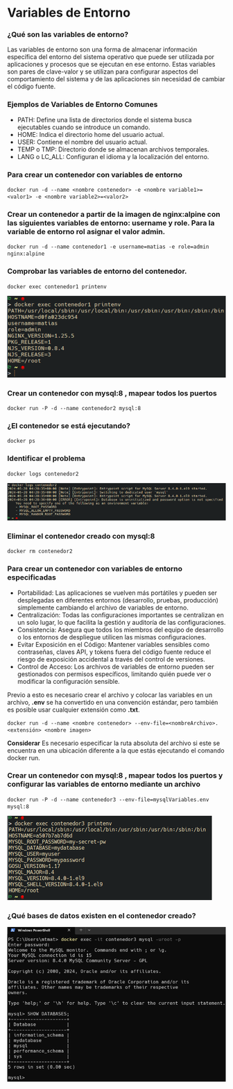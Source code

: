 # Variables de Entorno
### ¿Qué son las variables de entorno?


Las variables de entorno son una forma de almacenar información específica del entorno del sistema operativo que puede ser utilizada por aplicaciones y procesos que se ejecutan en ese entorno. Estas variables son pares de clave-valor y se utilizan para configurar aspectos del comportamiento del sistema y de las aplicaciones sin necesidad de cambiar el código fuente.


### Ejemplos de Variables de Entorno Comunes


- PATH: Define una lista de directorios donde el sistema busca ejecutables cuando se introduce un comando.
- HOME: Indica el directorio home del usuario actual.
- USER: Contiene el nombre del usuario actual.
- TEMP o TMP: Directorio donde se almacenan archivos temporales.
- LANG o LC_ALL: Configuran el idioma y la localización del entorno.

### Para crear un contenedor con variables de entorno

```
docker run -d --name <nombre contenedor> -e <nombre variable1>=<valor1> -e <nombre variable2>=<valor2>
```

### Crear un contenedor a partir de la imagen de nginx:alpine con las siguientes variables de entorno: username y role. Para la variable de entorno rol asignar el valor admin.

```
docker run -d --name contenedor1 -e username=matias -e role=admin nginx:alpine
```

### Comprobar las variables de entorno del contenedor.


```
docker exec contenedor1 printenv
```
![Imagen](imagenes/21.png)

### Crear un contenedor con mysql:8 , mapear todos los puertos
```
docker run -P -d --name contenedor2 mysql:8
```

### ¿El contenedor se está ejecutando?
```
docker ps
```

### Identificar el problema 
```
docker logs contenedor2
```
![Imagen](imagenes/22.png)

### Eliminar el contenedor creado con mysql:8 
```
docker rm contenedor2
```

### Para crear un contenedor con variables de entorno especificadas
- Portabilidad: Las aplicaciones se vuelven más portátiles y pueden ser desplegadas en diferentes entornos (desarrollo, pruebas, producción) simplemente cambiando el archivo de variables de entorno.
- Centralización: Todas las configuraciones importantes se centralizan en un solo lugar, lo que facilita la gestión y auditoría de las configuraciones.
- Consistencia: Asegura que todos los miembros del equipo de desarrollo o los entornos de despliegue utilicen las mismas configuraciones.
- Evitar Exposición en el Código: Mantener variables sensibles como contraseñas, claves API, y tokens fuera del código fuente reduce el riesgo de exposición accidental a través del control de versiones.
- Control de Acceso: Los archivos de variables de entorno pueden ser gestionados con permisos específicos, limitando quién puede ver o modificar la configuración sensible.

Previo a esto es necesario crear el archivo y colocar las variables en un archivo, **.env** se ha convertido en una convención estándar, pero también es posible usar cualquier extensión como **.txt**.
```
docker run -d --name <nombre contenedor> --env-file=<nombreArchivo>.<extensión> <nombre imagen>
```

**Considerar**
Es necesario especificar la ruta absoluta del archivo si este se encuentra en una ubicación diferente a la que estás ejecutando el comando docker run.

### Crear un contenedor con mysql:8 , mapear todos los puertos y configurar las variables de entorno mediante un archivo

```
docker run -P -d --name contenedor3 --env-file=mysqlVariables.env mysql:8
```

![Imagen](imagenes/23.png)


### ¿Qué bases de datos existen en el contenedor creado?


![Imagen](imagenes/24.png)
